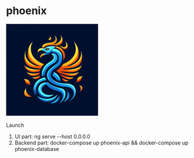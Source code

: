 # phoenix
   
   ![Logo](logo.jpg)
   
Launch
1. UI part: ng serve --host 0.0.0.0
2. Backend part: docker-compose up phoenix-api && docker-compose up phoenix-database
